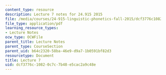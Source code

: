 ```yaml
---
content_type: resource
description: Lecture 7 notes for 24.915 2015
file: /media/courses/24-915-linguistic-phonetics-fall-2015/dcf3776c10820c7c7b48e5cac2a9c48e_MIT24_915F15_lec7.pdf
file_type: application/pdf
learning_resource_types:
- Lecture Notes
ocw_type: OCWFile
parent_title: Lecture Notes
parent_type: CourseSection
parent_uid: b64c2320-58ba-46e9-d9a7-1b0591bf82d3
resourcetype: Document
title: Lecture 7
uid: dcf3776c-1082-0c7c-7b48-e5cac2a9c48e
---
```

